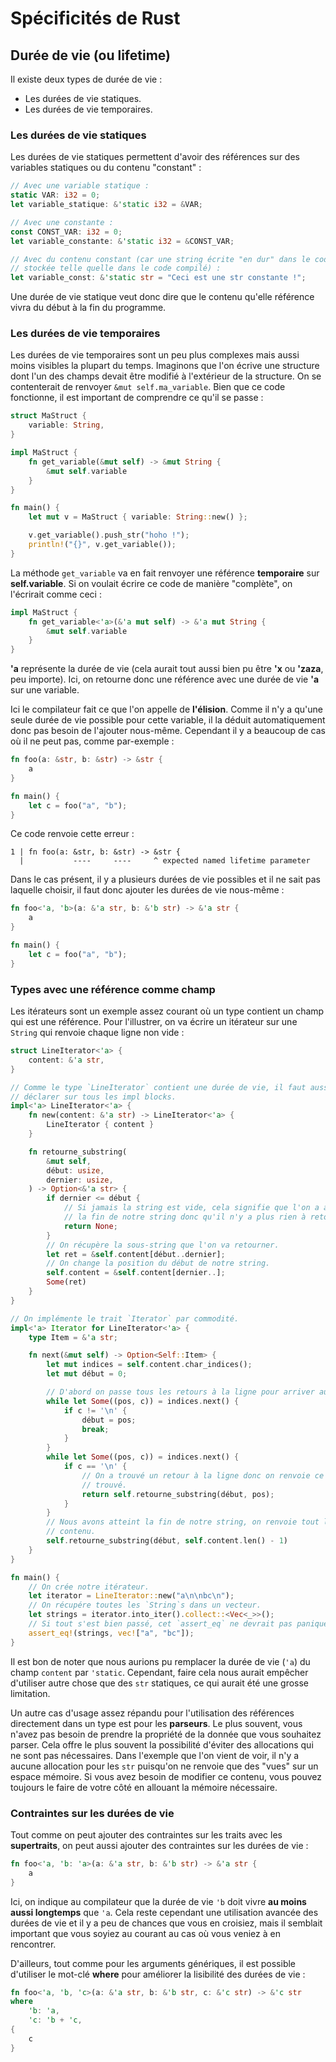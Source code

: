# Spécificités de Rust

## Durée de vie (ou lifetime)

Il existe deux types de durée de vie :

 - Les durées de vie statiques.
 - Les durées de vie temporaires.

### Les durées de vie statiques

Les durées de vie statiques permettent d'avoir des références sur des variables statiques ou du contenu "constant" :

```Rust
// Avec une variable statique :
static VAR: i32 = 0;
let variable_statique: &'static i32 = &VAR;

// Avec une constante :
const CONST_VAR: i32 = 0;
let variable_constante: &'static i32 = &CONST_VAR;

// Avec du contenu constant (car une string écrite "en dur" dans le code est
// stockée telle quelle dans le code compilé) :
let variable_const: &'static str = "Ceci est une str constante !";
```

Une durée de vie statique veut donc dire que le contenu qu'elle référence vivra du début à la fin du programme.

### Les durées de vie temporaires

Les durées de vie temporaires sont un peu plus complexes mais aussi moins visibles la plupart du temps. Imaginons que l'on écrive une structure dont l'un des champs devait être modifié à l'extérieur de la structure. On se contenterait de renvoyer `&mut self.ma_variable`. Bien que ce code fonctionne, il est important de comprendre ce qu'il se passe :

```Rust
struct MaStruct {
    variable: String,
}

impl MaStruct {
    fn get_variable(&mut self) -> &mut String {
        &mut self.variable
    }
}

fn main() {
    let mut v = MaStruct { variable: String::new() };

    v.get_variable().push_str("hoho !");
    println!("{}", v.get_variable());
}
```

La méthode ``get_variable`` va en fait renvoyer une référence __temporaire__ sur __self.variable__. Si on voulait écrire ce code de manière "complète", on l'écrirait comme ceci :

```Rust
impl MaStruct {
    fn get_variable<'a>(&'a mut self) -> &'a mut String {
        &mut self.variable
    }
}
```

__'a__ représente la durée de vie (cela aurait tout aussi bien pu être __'x__ ou __'zaza__, peu importe). Ici, on retourne donc une référence avec une durée de vie __'a__ sur une variable.

Ici le compilateur fait ce que l'on appelle de __l'élision__. Comme il n'y a qu'une seule durée de vie possible pour cette variable, il la déduit automatiquement donc pas besoin de l'ajouter nous-même. Cependant il y a beaucoup de cas où il ne peut pas, comme par-exemple :

```Rust
fn foo(a: &str, b: &str) -> &str {
    a
}

fn main() {
    let c = foo("a", "b");
}
```

Ce code renvoie cette erreur :

```Shell
1 | fn foo(a: &str, b: &str) -> &str {
  |           ----     ----     ^ expected named lifetime parameter
```

Dans le cas présent, il y a plusieurs durées de vie possibles et il ne sait pas laquelle choisir, il faut donc ajouter les durées de vie nous-même :

```Rust
fn foo<'a, 'b>(a: &'a str, b: &'b str) -> &'a str {
    a
}

fn main() {
    let c = foo("a", "b");
}
```

### Types avec une référence comme champ

Les itérateurs sont un exemple assez courant où un type contient un champ qui est une référence. Pour l'illustrer, on va écrire un itérateur sur une `String` qui renvoie chaque ligne non vide :

```Rust
struct LineIterator<'a> {
    content: &'a str,
}

// Comme le type `LineIterator` contient une durée de vie, il faut aussi la
// déclarer sur tous les impl blocks.
impl<'a> LineIterator<'a> {
    fn new(content: &'a str) -> LineIterator<'a> {
        LineIterator { content }
    }

    fn retourne_substring(
        &mut self,
        début: usize,
        dernier: usize,
    ) -> Option<&'a str> {
        if dernier <= début {
            // Si jamais la string est vide, cela signifie que l'on a atteint
            // la fin de notre string donc qu'il n'y a plus rien à retourner.
            return None;
        }
        // On récupère la sous-string que l'on va retourner.
        let ret = &self.content[début..dernier];
        // On change la position du début de notre string.
        self.content = &self.content[dernier..]; 
        Some(ret)
    }
}

// On implémente le trait `Iterator` par commodité.
impl<'a> Iterator for LineIterator<'a> {
    type Item = &'a str;

    fn next(&mut self) -> Option<Self::Item> {
        let mut indices = self.content.char_indices();
        let mut début = 0;

        // D'abord on passe tous les retours à la ligne pour arriver au contenu.
        while let Some((pos, c)) = indices.next() {
            if c != '\n' {
                début = pos;
                break;
            }
        }
        while let Some((pos, c)) = indices.next() {
            if c == '\n' {
                // On a trouvé un retour à la ligne donc on renvoie ce qu'on a
                // trouvé.
                return self.retourne_substring(début, pos);
            }
        }
        // Nous avons atteint la fin de notre string, on renvoie tout le
        // contenu.
        self.retourne_substring(début, self.content.len() - 1)
    }
}

fn main() {
    // On crée notre itérateur.
    let iterator = LineIterator::new("a\n\nbc\n");
    // On récupére toutes les `String`s dans un vecteur.
    let strings = iterator.into_iter().collect::<Vec<_>>();
    // Si tout s'est bien passé, cet `assert_eq` ne devrait pas paniquer.
    assert_eq!(strings, vec!["a", "bc"]);
}
```

Il est bon de noter que nous aurions pu remplacer la durée de vie (`'a`) du champ `content` par `'static`. Cependant, faire cela nous aurait empêcher d'utiliser autre chose que des `str` statiques, ce qui aurait été une grosse limitation.

Un autre cas d'usage assez répandu pour l'utilisation des références directement dans un type est pour les __parseurs__. Le plus souvent, vous n'avez pas besoin de prendre la propriété de la donnée que vous souhaitez parser. Cela offre le plus souvent la possibilité d'éviter des allocations qui ne sont pas nécessaires. Dans l'exemple que l'on vient de voir, il n'y a aucune allocation pour les `str` puisqu'on ne renvoie que des "vues" sur un espace mémoire. Si vous avez besoin de modifier ce contenu, vous pouvez toujours le faire de votre côté en allouant la mémoire nécessaire.

### Contraintes sur les durées de vie

Tout comme on peut ajouter des contraintes sur les traits avec les __supertraits__, on peut aussi ajouter des contraintes sur les durées de vie :

```Rust
fn foo<'a, 'b: 'a>(a: &'a str, b: &'b str) -> &'a str {
    a
}
```

Ici, on indique au compilateur que la durée de vie `'b` doit vivre __au moins aussi longtemps__ que `'a`. Cela reste cependant une utilisation avancée des durées de vie et il y a peu de chances que vous en croisiez, mais il semblait important que vous soyiez au courant au cas où vous veniez à en rencontrer.

D'ailleurs, tout comme pour les arguments génériques, il est possible d'utiliser le mot-clé __where__ pour améliorer la lisibilité des durées de vie :

```Rust
fn foo<'a, 'b, 'c>(a: &'a str, b: &'b str, c: &'c str) -> &'c str
where
    'b: 'a,
    'c: 'b + 'c,
{
    c
}
```
